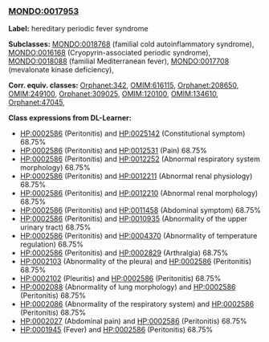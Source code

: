 
### [MONDO:0017953](http://purl.obolibrary.org/obo/MONDO_0017953)
**Label:** hereditary periodic fever syndrome

**Subclasses:** [MONDO:0018768](http://purl.obolibrary.org/obo/MONDO_0018768) (familial cold autoinflammatory syndrome), [MONDO:0016168](http://purl.obolibrary.org/obo/MONDO_0016168) (Cryopyrin-associated periodic syndrome), [MONDO:0018088](http://purl.obolibrary.org/obo/MONDO_0018088) (familial Mediterranean fever), [MONDO:0017708](http://purl.obolibrary.org/obo/MONDO_0017708) (mevalonate kinase deficiency), 

**Corr. equiv. classes:** [Orphanet:342](http://www.orpha.net/ORDO/Orphanet_342), [OMIM:616115](http://purl.obolibrary.org/obo/OMIM_616115), [Orphanet:208650](http://www.orpha.net/ORDO/Orphanet_208650), [OMIM:249100](http://purl.obolibrary.org/obo/OMIM_249100), [Orphanet:309025](http://www.orpha.net/ORDO/Orphanet_309025), [OMIM:120100](http://purl.obolibrary.org/obo/OMIM_120100), [OMIM:134610](http://purl.obolibrary.org/obo/OMIM_134610), [Orphanet:47045](http://www.orpha.net/ORDO/Orphanet_47045), 

**Class expressions from DL-Learner:**

- [HP:0002586](http://purl.obolibrary.org/obo/HP_0002586) (Peritonitis) and [HP:0025142](http://purl.obolibrary.org/obo/HP_0025142) (Constitutional symptom) 68.75%
- [HP:0002586](http://purl.obolibrary.org/obo/HP_0002586) (Peritonitis) and [HP:0012531](http://purl.obolibrary.org/obo/HP_0012531) (Pain) 68.75%
- [HP:0002586](http://purl.obolibrary.org/obo/HP_0002586) (Peritonitis) and [HP:0012252](http://purl.obolibrary.org/obo/HP_0012252) (Abnormal respiratory system morphology) 68.75%
- [HP:0002586](http://purl.obolibrary.org/obo/HP_0002586) (Peritonitis) and [HP:0012211](http://purl.obolibrary.org/obo/HP_0012211) (Abnormal renal physiology) 68.75%
- [HP:0002586](http://purl.obolibrary.org/obo/HP_0002586) (Peritonitis) and [HP:0012210](http://purl.obolibrary.org/obo/HP_0012210) (Abnormal renal morphology) 68.75%
- [HP:0002586](http://purl.obolibrary.org/obo/HP_0002586) (Peritonitis) and [HP:0011458](http://purl.obolibrary.org/obo/HP_0011458) (Abdominal symptom) 68.75%
- [HP:0002586](http://purl.obolibrary.org/obo/HP_0002586) (Peritonitis) and [HP:0010935](http://purl.obolibrary.org/obo/HP_0010935) (Abnormality of the upper urinary tract) 68.75%
- [HP:0002586](http://purl.obolibrary.org/obo/HP_0002586) (Peritonitis) and [HP:0004370](http://purl.obolibrary.org/obo/HP_0004370) (Abnormality of temperature regulation) 68.75%
- [HP:0002586](http://purl.obolibrary.org/obo/HP_0002586) (Peritonitis) and [HP:0002829](http://purl.obolibrary.org/obo/HP_0002829) (Arthralgia) 68.75%
- [HP:0002103](http://purl.obolibrary.org/obo/HP_0002103) (Abnormality of the pleura) and [HP:0002586](http://purl.obolibrary.org/obo/HP_0002586) (Peritonitis) 68.75%
- [HP:0002102](http://purl.obolibrary.org/obo/HP_0002102) (Pleuritis) and [HP:0002586](http://purl.obolibrary.org/obo/HP_0002586) (Peritonitis) 68.75%
- [HP:0002088](http://purl.obolibrary.org/obo/HP_0002088) (Abnormality of lung morphology) and [HP:0002586](http://purl.obolibrary.org/obo/HP_0002586) (Peritonitis) 68.75%
- [HP:0002086](http://purl.obolibrary.org/obo/HP_0002086) (Abnormality of the respiratory system) and [HP:0002586](http://purl.obolibrary.org/obo/HP_0002586) (Peritonitis) 68.75%
- [HP:0002027](http://purl.obolibrary.org/obo/HP_0002027) (Abdominal pain) and [HP:0002586](http://purl.obolibrary.org/obo/HP_0002586) (Peritonitis) 68.75%
- [HP:0001945](http://purl.obolibrary.org/obo/HP_0001945) (Fever) and [HP:0002586](http://purl.obolibrary.org/obo/HP_0002586) (Peritonitis) 68.75%


